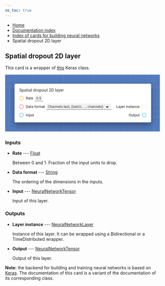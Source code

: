 ```yaml
---
no_toc: true
---
```


<ul class="breadcrumb">
    <li><a href="">Home</a></li>
    <li><a href="documentation">Documentation index</a></li>
    <li><a href="neural_network_cards/">Index of cards for building neural networks</a></li>
    <li>Spatial dropout 2D layer</li>
</ul>

## Spatial dropout 2D layer

This card is a wrapper of [this](https://keras.io/api/layers/regularization_layers/spatial_dropout2d/) Keras class.

!["Spatial dropout 2D layer" card](assets/img/neural_network_cards/layer_SpatialDropout2D.png)


### Inputs


* **Rate** --- [Float](types/Float)

  Between 0 and 1. Fraction of the input units to drop.

* **Data format** --- [String](types/String)

  The ordering of the dimensions in the inputs.

* **Input** --- [NeuralNetworkTensor](types/NeuralNetworkTensor)

  Input of this layer.





### Outputs


* **Layer instance** --- [NeuralNetworkLayer](types/NeuralNetworkLayer)

  Instance of this layer. It can be wrapped using a Bidirectional or a TimeDistributed wrapper.

* **Output** --- [NeuralNetworkTensor](types/NeuralNetworkTensor)

  Output of this layer.






**Note:** the backend for building and training neural networks is based on [Keras](https://keras.io/). The documentation of this card is a variant of the documentation of its corresponding class.